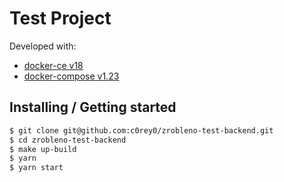 # Test Project
Developed with:
- [docker-ce v18](https://docs.docker.com/)
- [docker-compose v1.23](https://github.com/docker/compose/releases)

## Installing / Getting started


```bash
$ git clone git@github.com:c0rey0/zrobleno-test-backend.git
$ cd zrobleno-test-backend
$ make up-build
$ yarn
$ yarn start
```
